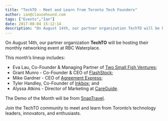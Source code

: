 ```yaml
---
title: "TechTO - Meet and Learn from Toronto Tech Founders"
author: ian@clausehound.com
tags: ["Events","Ian"]
date: 2017-08-04 15:12:14
description: "On August 14th, our partner organization TechTO will be hosting their monthly networking event at RBC Waterplace."
---
```




On August 14th, our partner organization **TechTO** will be hosting their monthly networking event at RBC Waterplace.

This month’s lineup includes: 
- Eva Lau, Co-Founder & Managing Partner of [Two Small Fish Ventures](https://twosmallfish.vc/);
- Grant Munro - Co-Founder & CEO of [FlashStock](https://custom.shutterstock.com/);
- Mike Gardner - CEO of [Agreement Express](https://agreementexpress.com/);
- Tyler Handley, Co-Founder of [Inkbox](https://inkbox.com/); and 
- Alyssa Atkins - Director of Marketing at [CareGuide](https://careguide.com/). 

The Demo of the Month will be from [SnapTravel](https://www.snaptravel.com/).

Join the TechTO community to meet and learn from Toronto’s technology leaders, innovators, and enthusiasts.
